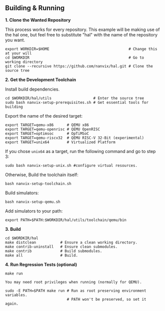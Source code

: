 Building & Running
------------------

**1. Clone the Wanted Repository**

This process works for every repository. This example will be making use of the hal
one, but feel free to substitute "hal" with the name of the repository you want.

```
export WORKDIR=$HOME                                    # Change this at your will
cd $WORKDIR                                             # Go to working directory
git clone --recursive https://github.com/nanvix/hal.git # Clone the source tree
```

**2. Get the Development Toolchain**

Install build dependencies.

```
cd $WORKDIR/hal/utils                   # Enter the source tree
sudo bash nanvix-setup-prerequisites.sh # Get essential tools for building
```

Export the name of the desired target:
```
export TARGET=qemu-x86      # QEMU x86
export TARGET=qemu-openrisc # QEMU OpenRISC
export TARGET=optimsoc      # OpTiMSoC
export TARGET=qemu-riscv32  # QEMU RISC-V 32-Bit (experimental)
export TARGET=unix64        # Virtualized Platform
```

If you chose `unix64` as a target, run the following command and go to step 3:

`sudo bash nanvix-setup-unix.sh #configure virtual resources.`

Otherwise, Build the toolchain itself:

```
bash nanvix-setup-toolchain.sh
```

Build simulators:

```
bash nanvix-setup-qemu.sh
```

Add simulators to your path:

```
export PATH=$PATH:$WORKDIR/hal/utils/toolchain/qemu/bin
```

**3. Build**

```
cd $WORDKIR/hal
make distclean           # Ensure a clean working directory.
make contrib-uninstall   # Ensure clean submodules.
make contrib             # Build submodules.
make all                 # Build.
```

**4. Run Regression Tests (optional)**

```
make run
```

`You may need root privileges when running (normally for QEMU).`

```
sudo -E PATH=$PATH make run # Run as root preserving environment variables.
                            # PATH won't be preserved, so set it again.
```
